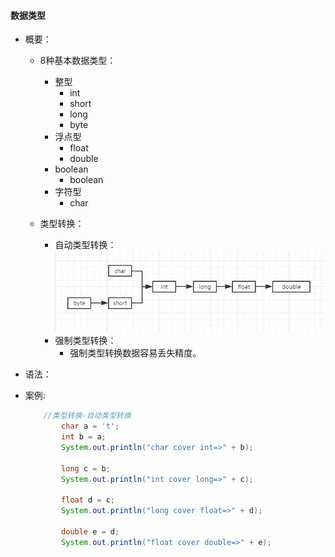 #### 数据类型

- 概要：
    - 8种基本数据类型：
        - 整型
            - int
            - short
            - long
            - byte
        - 浮点型
            - float
            - double
        - boolean
            - boolean
        - 字符型
            - char

    - 类型转换：
        - 自动类型转换：
            ![自动类型转换](./img/leixingzhuanhuan.png)
        - 强制类型转换：
            - 强制类型转换数据容易丢失精度。

- 语法：
- 案例:
    ```java
        //类型转换-自动类型转换
            char a = 't';
            int b = a;
            System.out.println("char cover int=>" + b);

            long c = b;
            System.out.println("int cover long=>" + c);

            float d = c;
            System.out.println("long cover float=>" + d);

            double e = d;
            System.out.println("float cover double=>" + e);
    ```